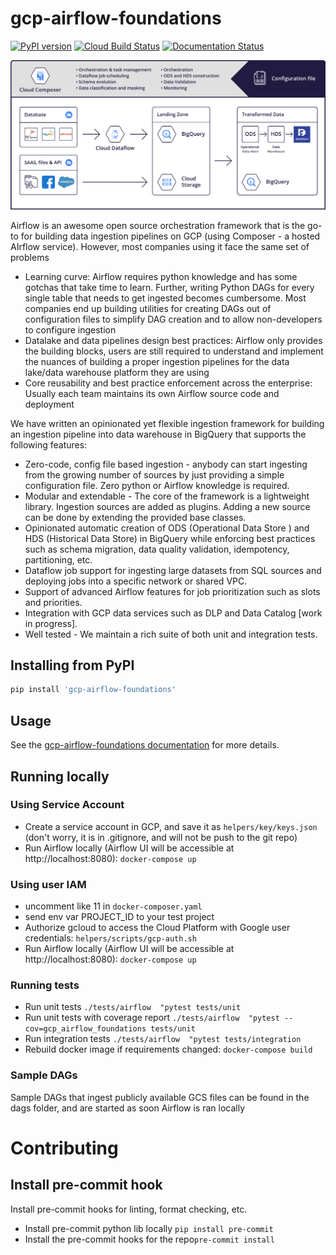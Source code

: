 # gcp-airflow-foundations
[![PyPI version](https://badge.fury.io/py/gcp-airflow-foundations.svg)](https://badge.fury.io/py/gcp-airflow-foundations)
[![Cloud Build Status](https://storage.googleapis.com/public-cloudbuild/build/cloudbuild_status.svg)](https://storage.googleapis.com/public-cloudbuild/build/cloudbuild_status.svg)
[![Documentation Status](https://readthedocs.org/projects/gcp-airflow-foundations/badge/?version=latest)](https://gcp-airflow-foundations.readthedocs.io/en/latest/?badge=latest)


![airflow](./docs/_static/airflow_diagram.png)

Airflow is an awesome open source orchestration framework that is the go-to for building data ingestion pipelines on GCP (using Composer - a hosted AIrflow service). However, most companies using it face the same set of problems
- Learning curve: Airflow requires python knowledge and has some gotchas that take time to learn. Further, writing Python DAGs for every single table that needs to get ingested becomes cumbersome. Most companies end up building utilities for creating DAGs out of configuration files to simplify DAG creation and to allow non-developers to configure ingestion
- Datalake and data pipelines design best practices: Airflow only provides the building blocks, users are still required to understand and implement the nuances of building a proper ingestion pipelines for the data lake/data warehouse platform they are using
- Core reusability and best practice enforcement across the enterprise: Usually each team maintains its own Airflow source code and deployment

We have written an opinionated yet flexible ingestion framework for building an ingestion pipeline into data warehouse in BigQuery that supports the following features:

- Zero-code, config file based ingestion - anybody can start ingesting from the growing number of sources by just providing a simple configuration file. Zero python or Airflow knowledge is required.
- Modular and extendable - The core of the framework is a lightweight library. Ingestion sources are added as plugins. Adding a new source can be done by extending the provided base classes.
- Opinionated automatic creation of  ODS (Operational Data Store ) and HDS (Historical Data Store) in BigQuery while enforcing best practices such as schema migration, data quality validation, idempotency, partitioning, etc.
- Dataflow job support for ingesting large datasets from SQL sources and deploying jobs into a specific network or shared VPC.
- Support of advanced Airflow features for job prioritization such as slots and priorities.
- Integration with GCP data services such as DLP and Data Catalog [work in progress].
- Well tested - We maintain a rich suite of both unit and integration tests.

## Installing from PyPI
```bash
pip install 'gcp-airflow-foundations'
```

## Usage
See the [gcp-airflow-foundations documentation](https://gcp-airflow-foundations.readthedocs.io/en/latest/) for more details.

## Running locally
### Using Service Account
- Create a service account in GCP, and save it as ```helpers/key/keys.json``` (don't worry, it is in .gitignore, and will not be push to the git repo)
- Run Airflow locally (Airflow UI will be accessible at http://localhost:8080): ```docker-compose up```
### Using user IAM
- uncomment like 11 in ```docker-composer.yaml```
- send env var PROJECT_ID to your test project
- Authorize gcloud to access the Cloud Platform with Google user credentials: ```helpers/scripts/gcp-auth.sh```
- Run Airflow locally (Airflow UI will be accessible at http://localhost:8080): ```docker-compose up```
### Running tests
- Run unit tests ```./tests/airflow  "pytest tests/unit```
- Run unit tests with coverage report ```./tests/airflow  "pytest --cov=gcp_airflow_foundations tests/unit```
- Run integration tests ```./tests/airflow  "pytest tests/integration```
- Rebuild docker image if requirements changed: ```docker-compose build```
### Sample DAGs
Sample DAGs that ingest publicly available GCS files can be found in the dags folder, and are started as soon Airflow is ran locally

# Contributing
## Install pre-commit hook
Install pre-commit hooks for linting, format checking, etc.

- Install pre-commit python lib locally ```pip install pre-commit```
- Install the pre-commit hooks for the repo```pre-commit install```
